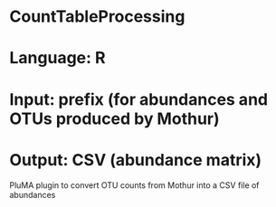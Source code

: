 # CountTableProcessing
# Language: R
# Input: prefix (for abundances and OTUs produced by Mothur)
# Output: CSV (abundance matrix)
PluMA plugin to convert OTU counts from Mothur into a CSV file of abundances

